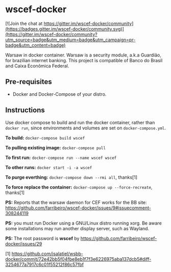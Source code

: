 # wscef-docker

[![Join the chat at https://gitter.im/wscef-docker/community](https://badges.gitter.im/wscef-docker/community.svg)](https://gitter.im/wscef-docker/community?utm_source=badge&utm_medium=badge&utm_campaign=pr-badge&utm_content=badge)

Warsaw in docker container. Warsaw is a security module, a.k.a Guardião, for brazilian
internet banking. This project is compatible of Banco do Brasil and Caixa Econômica
Federal.

## Pre-requisites

- Docker and Docker-Compose of your distro.

## Instructions

Use docker compose to build and run the docker container, rather than `docker run`, 
since environments and volumes are set on `docker-compose.yml`.

**To build:** `docker-compose build wscef`

**To pulling existing image:** `docker-compose pull`

**To first run:** `docker-compose run --name wscef wscef`

**To other runs:** `docker start -i -a wscef`

**To purge everthing:** `docker-compose down --rmi all`, thanks[1]

**To force replace the container:** `docker-compose up --force-recreate`, thanks[1]

**PS:** Reports that the warsaw daemon for CEF works for the BB site:
https://github.com/farribeiro/wscef-docker/issues/9#issuecomment-308244119

**PS:** you must run Docker using a GNU/Linux distro running xorg.
Be aware some installations may run another display server, such as Wayland. 

**PS:** The root password is **wscef** by https://github.com/farribeiro/wscef-docker/issues/29

[1] https://github.com/jsalatiel/wsbb-docker/commit/72e42bb5f04fbe8eb1f7f3e6226975aba137dcb5#diff-3254677a7917c6c01f55212f86c57fbf
